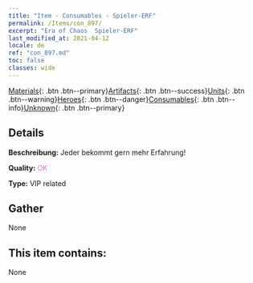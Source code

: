 ```yaml
---
title: "Item - Consumables - Spieler-ERF"
permalink: /Items/con_897/
excerpt: "Era of Chaos  Spieler-ERF"
last_modified_at: 2021-04-12
locale: de
ref: "con_897.md"
toc: false
classes: wide
---
```

 [Materials](/de/Items/){: .btn .btn--primary}[Artifacts](/de/Items/Artifacts/){: .btn .btn--success}[Units](/de/Items/Units/){: .btn .btn--warning}[Heroes](/de/Items/Heroes/){: .btn .btn--danger}[Consumables](/de/Items/Consumables/){: .btn .btn--info}[Unknown](/de/Items/Unknown/){: .btn .btn--primary}

## Details
 **Beschreibung:** Jeder bekommt gern mehr Erfahrung!

 **Quality:** <span style="color: #DA70D6">OK</span>

 **Type:** VIP related

## Gather

  None

## This item contains:

  None

